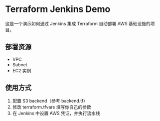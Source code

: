 # Terraform Jenkins Demo

这是一个演示如何通过 Jenkins 集成 Terraform 自动部署 AWS 基础设施的项目。

## 部署资源
- VPC
- Subnet
- EC2 实例

## 使用方式
1. 配置 S3 backend（参考 backend.tf）
2. 修改 terraform.tfvars 填写你自己的参数
3. 在 Jenkins 中设置 AWS 凭证，并执行流水线




   
   











